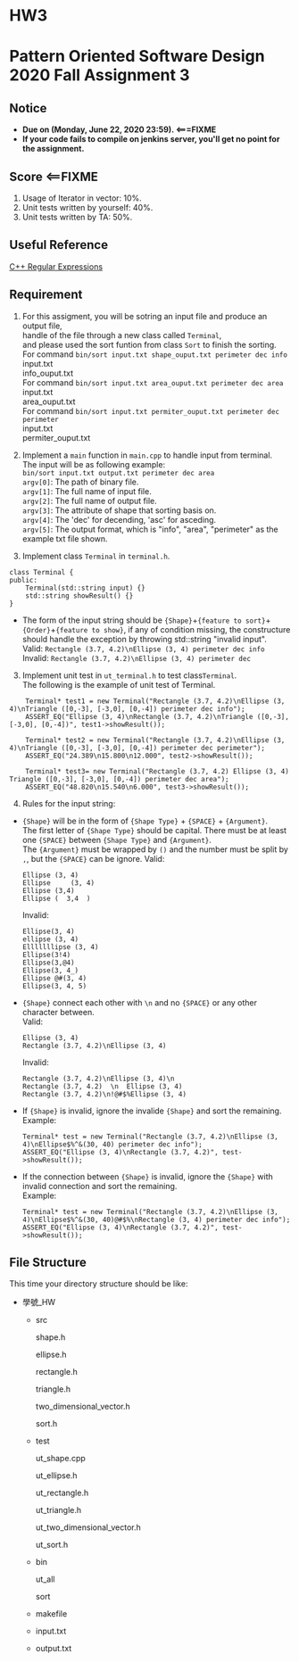 # HW3

# **Pattern Oriented Software Design 2020 Fall Assignment 3**  

## **Notice**  
* **Due on (Monday, June 22, 2020 23:59). <===FIXME**  
* **If your code fails to compile on jenkins server, you'll get no point for the assignment.**  

## **Score** <==FIXME
1. Usage of Iterator in vector: 10%.
2. Unit tests written by yourself: 40%.
3. Unit tests written by TA: 50%.

## **Useful Reference**
[C++ Regular Expressions](http://www.cplusplus.com/reference/regex/)

## **Requirement**  
1. For this assigment, you will be sotring an input file and produce an output file,  
   handle of the file through a new class called `Terminal`,  
   and please used the sort funtion from class `Sort` to finish the sorting.  
   For command `bin/sort input.txt shape_ouput.txt perimeter dec info`  
   input.txt  
   info_ouput.txt   
   For command `bin/sort input.txt area_ouput.txt perimeter dec area`  
   input.txt  
   area_ouput.txt   
   For command `bin/sort input.txt permiter_ouput.txt perimeter dec perimeter`  
   input.txt  
   permiter_ouput.txt   

1. Implement a `main` function in `main.cpp` to handle input from terminal.  
   The input will be as following example:  
   `bin/sort input.txt output.txt perimeter dec area`  
   `argv[0]`: The path of binary file.  
   `argv[1]`: The full name of input file.  
   `argv[2]`: The full name of output file.  
   `argv[3]`: The attribute of shape that sorting basis on.  
   `argv[4]`: The 'dec' for decending, 'asc' for asceding.  
   `argv[5]`: The output format, which is "info", "area", "perimeter" as the example txt file shown.  

2. Implement class `Terminal` in `terminal.h`.  
```
class Terminal {
public:
    Terminal(std::string input) {}
    std::string showResult() {}
}
```
* The form of the input string should be `{Shape}`+`{feature to sort}`+`{Order}`+`{feature to show}`, if any of condition missing, the constructure should handle the exception by throwing std::string "invalid input".  
  Valid: `Rectangle (3.7, 4.2)\nEllipse (3, 4) perimeter dec info`
  Invalid: `Rectangle (3.7, 4.2)\nEllipse (3, 4) perimeter dec`


3. Implement unit test in `ut_terminal.h` to test class`Terminal`.  
   The following is the example of unit test of Terminal.  
```
    Terminal* test1 = new Terminal("Rectangle (3.7, 4.2)\nEllipse (3, 4)\nTriangle ([0,-3], [-3,0], [0,-4]) perimeter dec info");
    ASSERT_EQ("Ellipse (3, 4)\nRectangle (3.7, 4.2)\nTriangle ([0,-3], [-3,0], [0,-4])", test1->showResult());
    
    Terminal* test2 = new Terminal("Rectangle (3.7, 4.2)\nEllipse (3, 4)\nTriangle ([0,-3], [-3,0], [0,-4]) perimeter dec perimeter");
    ASSERT_EQ("24.389\n15.800\n12.000", test2->showResult());
    
    Terminal* test3= new Terminal("Rectangle (3.7, 4.2) Ellipse (3, 4) Triangle ([0,-3], [-3,0], [0,-4]) perimeter dec area");
    ASSERT_EQ("48.820\n15.540\n6.000", test3->showResult());
```

4. Rules for the input string:  
* `{Shape}` will be in the form of `{Shape Type}` + `{SPACE}` + `{Argument}`.  
  The first letter of `{Shape Type}` should be capital.
  There must be at least one `{SPACE}` between `{Shape Type}` and `{Argument}`.  
  The `{Argument}` must be wrapped by `()` and the number must be split by `,`, but the `{SPACE}` can be ignore.
  Valid:  
  ```
  Ellipse (3, 4)
  Ellipse     (3, 4)
  Ellipse (3,4)
  Ellipse (  3,4  )
  ```
  Invalid:  
  ```
  Ellipse(3, 4) 
  ellipse (3, 4)
  Elllllllipse (3, 4)
  Ellipse(3!4)
  Ellipse(3,@4)
  Ellipse(3, 4_)
  Ellipse @#(3, 4)
  Ellipse(3, 4, 5)
  ```
* `{Shape}` connect each other with `\n` and no `{SPACE}` or any other character between.  
  Valid:  
  ```
  Ellipse (3, 4) 
  Rectangle (3.7, 4.2)\nEllipse (3, 4) 
  ```
  Invalid:  
  ```
  Rectangle (3.7, 4.2)\nEllipse (3, 4)\n
  Rectangle (3.7, 4.2)  \n  Ellipse (3, 4)
  Rectangle (3.7, 4.2)\n!@#$%Ellipse (3, 4) 
  ```
* If `{Shape}` is invalid, ignore the invalide `{Shape}` and sort the remaining.  
  Example:  
  ```
  Terminal* test = new Terminal("Rectangle (3.7, 4.2)\nEllipse (3, 4)\nEllipse$%^&(30, 40) perimeter dec info");
  ASSERT_EQ("Ellipse (3, 4)\nRectangle (3.7, 4.2)", test->showResult());
  ```
* If the connection between `{Shape}` is invalid, ignore the `{Shape}` with invalid connection and sort the remaining.  
  Example:  
  ```
  Terminal* test = new Terminal("Rectangle (3.7, 4.2)\nEllipse (3, 4)\nEllipse$%^&(30, 40)@#$%\nRectangle (3, 4) perimeter dec info");
  ASSERT_EQ("Ellipse (3, 4)\nRectangle (3.7, 4.2)", test->showResult());
  ```

## **File Structure**
This time your directory structure should be like:
 - 學號_HW
    - src

      shape.h

      ellipse.h

      rectangle.h
      
      triangle.h
            
      two_dimensional_vector.h
      
      sort.h

    - test

      ut_shape.cpp
      
      ut_ellipse.h

      ut_rectangle.h
      
      ut_triangle.h
      
      ut_two_dimensional_vector.h
      
      ut_sort.h

    - bin

      ut_all
      
      sort

    - makefile
    
    - input.txt

    - output.txt